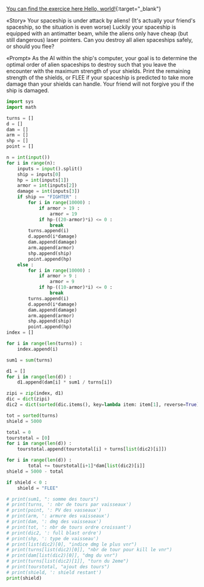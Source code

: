 <a href="https://www.codingame.com/ide/puzzle/target-firing" target="_blank"> You can find the exercice here </a>
[Hello, world!](http://example.com/){:target="_blank"}

«Story»
Your spaceship is under attack by aliens! (It's actually your friend's spaceship, so the situation is even worse) Luckily your spaceship is equipped with an antimatter beam, while the aliens only have cheap (but still dangerous) laser pointers. Can you destroy all alien spaceships safely, or should you flee?

«Prompt»
As the AI within the ship's computer, your goal is to determine the optimal order of alien spaceships to destroy such that you leave the encounter with the maximum strength of your shields. Print the remaining strength of the shields, or FLEE if your spaceship is predicted to take more damage than your shields can handle. Your friend will not forgive you if the ship is damaged.



```Python
import sys
import math

turns = []
d = []
dam = []
arm = []
shp = []
point = []

n = int(input())
for i in range(n):
    inputs = input().split()
    ship = inputs[0]
    hp = int(inputs[1])
    armor = int(inputs[2])
    damage = int(inputs[3])
    if ship == "FIGHTER" :
        for i in range(10000) :
            if armor > 19 :
                armor = 19
            if hp-((20-armor)*i) <= 0 :
                break
        turns.append(i)
        d.append(i*damage)
        dam.append(damage)
        arm.append(armor)
        shp.append(ship)
        point.append(hp)
    else :
        for i in range(10000) :
            if armor > 9 :
                armor = 9
            if hp-((10-armor)*i) <= 0 :
                break
        turns.append(i)        
        d.append(i*damage)
        dam.append(damage)
        arm.append(armor)
        shp.append(ship)
        point.append(hp)
index = []

for i in range(len(turns)) :
    index.append(i)

sum1 = sum(turns)

d1 = []
for i in range(len(d)) :
    d1.append(dam[i] * sum1 / turns[i])

zipi = zip(index, d1)
dic = dict(zipi)
dic2 = dict(sorted(dic.items(), key=lambda item: item[1], reverse=True))

tot = sorted(turns)
shield = 5000

total = 0
tourstotal = [0]
for i in range(len(d)) :
    tourstotal.append(tourstotal[i] + turns[list(dic2)[i]])

for i in range(len(d)) :
        total += tourstotal[i+1]*dam[list(dic2)[i]]
shield = 5000 - total

if shield < 0 :
    shield = "FLEE"

# print(sum1, ": somme des tours")
# print(turns, ': nbr de tours par vaisseaux')
# print(point, ': PV des vasseaux')
# print(arm, ': armure des vaisseaux')
# print(dam, ': dmg des vaisseaux')
# print(tot, ': nbr de tours ordre croissant')
# print(dic2, ': full blast ordre')
# print(shp, ': type de vaisseau')
# print(list(dic2)[0], "indice dmg le plus vnr")
# print(turns[list(dic2)[0]], "nbr de tour pour kill le vnr")
# print(dam[list(dic2)[0]], "dmg du vnr")
# print(turns[list(dic2)[1]], "turn du 2eme")
# print(tourstotal, "ajout des tours")
# print(shield, ': shield restant')
print(shield)
```
